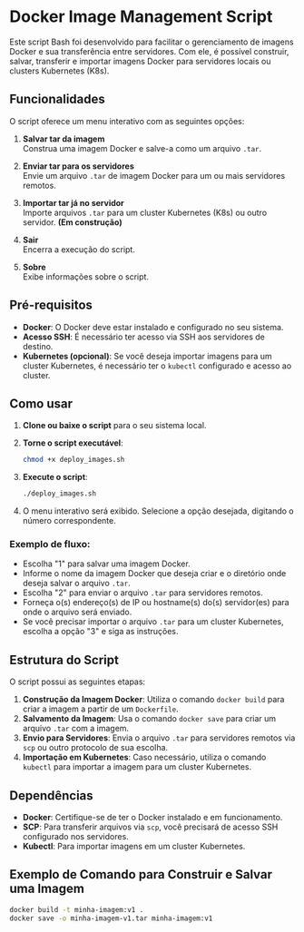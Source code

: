 # Docker Image Management Script

Este script Bash foi desenvolvido para facilitar o gerenciamento de imagens Docker e sua transferência entre servidores. Com ele, é possível construir, salvar, transferir e importar imagens Docker para servidores locais ou clusters Kubernetes (K8s).

## Funcionalidades

O script oferece um menu interativo com as seguintes opções:

1. **Salvar tar da imagem**  
   Construa uma imagem Docker e salve-a como um arquivo `.tar`.

2. **Enviar tar para os servidores**  
   Envie um arquivo `.tar` de imagem Docker para um ou mais servidores remotos.

3. **Importar tar já no servidor**  
   Importe arquivos `.tar` para um cluster Kubernetes (K8s) ou outro servidor. **(Em construção)**

4. **Sair**  
   Encerra a execução do script.

5. **Sobre**  
   Exibe informações sobre o script.

## Pré-requisitos

- **Docker**: O Docker deve estar instalado e configurado no seu sistema.
- **Acesso SSH**: É necessário ter acesso via SSH aos servidores de destino.
- **Kubernetes (opcional)**: Se você deseja importar imagens para um cluster Kubernetes, é necessário ter o `kubectl` configurado e acesso ao cluster.

## Como usar

1. **Clone ou baixe o script** para o seu sistema local.

2. **Torne o script executável**:
    ```bash
    chmod +x deploy_images.sh
    ```

3. **Execute o script**:
    ```bash
    ./deploy_images.sh
    ```

4. O menu interativo será exibido. Selecione a opção desejada, digitando o número correspondente.

### Exemplo de fluxo:

- Escolha "1" para salvar uma imagem Docker.
- Informe o nome da imagem Docker que deseja criar e o diretório onde deseja salvar o arquivo `.tar`.
- Escolha "2" para enviar o arquivo `.tar` para servidores remotos.
- Forneça o(s) endereço(s) de IP ou hostname(s) do(s) servidor(es) para onde o arquivo será enviado.
- Se você precisar importar o arquivo `.tar` para um cluster Kubernetes, escolha a opção "3" e siga as instruções.

## Estrutura do Script

O script possui as seguintes etapas:

1. **Construção da Imagem Docker**: Utiliza o comando `docker build` para criar a imagem a partir de um `Dockerfile`.
2. **Salvamento da Imagem**: Usa o comando `docker save` para criar um arquivo `.tar` com a imagem.
3. **Envio para Servidores**: Envia o arquivo `.tar` para servidores remotos via `scp` ou outro protocolo de sua escolha.
4. **Importação em Kubernetes**: Caso necessário, utiliza o comando `kubectl` para importar a imagem para um cluster Kubernetes.

## Dependências

- **Docker**: Certifique-se de ter o Docker instalado e em funcionamento.
- **SCP**: Para transferir arquivos via `scp`, você precisará de acesso SSH configurado nos servidores.
- **Kubectl**: Para importar imagens em um cluster Kubernetes.

## Exemplo de Comando para Construir e Salvar uma Imagem

```bash
docker build -t minha-imagem:v1 .
docker save -o minha-imagem-v1.tar minha-imagem:v1
